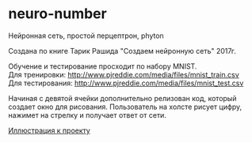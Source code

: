# neuro-number
Нейронная сеть, простой перцептрон, phyton

Создана по книге Тарик Рашида "Создаем нейронную сеть" 2017г.

Обучение и тестирование просходит по набору MNIST.\
Для тренировки: http://www.pjreddie.com/media/files/mnist_train.csv \
Для тестирования: http://www.pjreddie.com/media/files/mnist_test.csv

Начиная с девятой ячейки дополнительно релизован код, который создает окно для рисования.
Пользователь на холсте рисует цифру, нажимет на стрелку и получает ответ от сети.

[Иллюстрация к проекту](https://github.com/golubev-og/neuro-number/raw/master/readmeimg.jpg)
